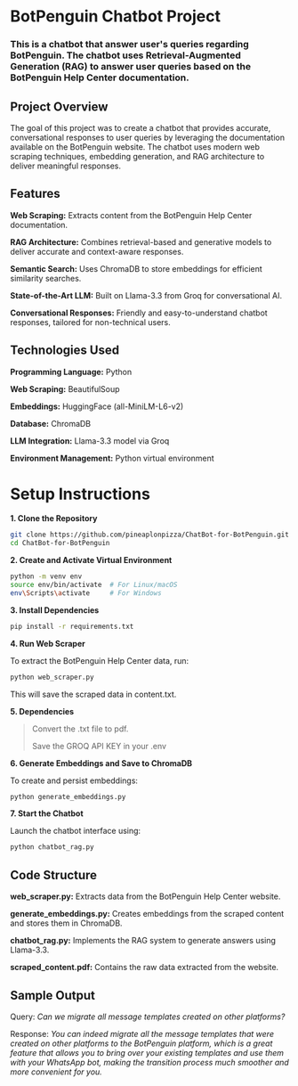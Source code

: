# BotPenguin Chatbot Project
### This is a chatbot that answer user's queries regarding BotPenguin. The chatbot uses Retrieval-Augmented Generation (RAG) to answer user queries based on the BotPenguin Help Center documentation.

## Project Overview
The goal of this project was to create a chatbot that provides accurate, conversational responses to user queries by leveraging the documentation available on the BotPenguin website. The chatbot uses modern web scraping techniques, embedding generation, and RAG architecture to deliver meaningful responses.

## Features

**Web Scraping:** Extracts content from the BotPenguin Help Center documentation.

**RAG Architecture:** Combines retrieval-based and generative models to deliver accurate and context-aware responses.

**Semantic Search:** Uses ChromaDB to store embeddings for efficient similarity searches.

**State-of-the-Art LLM:** Built on Llama-3.3 from Groq for conversational AI.

**Conversational Responses:** Friendly and easy-to-understand chatbot responses, tailored for non-technical users.

## Technologies Used

**Programming Language:** Python

**Web Scraping:** BeautifulSoup

**Embeddings:** HuggingFace (all-MiniLM-L6-v2)

**Database:** ChromaDB

**LLM Integration:** Llama-3.3 model via Groq

**Environment Management:** Python virtual environment

# Setup Instructions
**1. Clone the Repository**
```bash
git clone https://github.com/pineaplonpizza/ChatBot-for-BotPenguin.git
cd ChatBot-for-BotPenguin
```

**2. Create and Activate Virtual Environment**
```bash
python -m venv env
source env/bin/activate  # For Linux/macOS
env\Scripts\activate     # For Windows
```

**3. Install Dependencies**
```bash
pip install -r requirements.txt
```

**4. Run Web Scraper**
<p>To extract the BotPenguin Help Center data, run:</p>

```bash
python web_scraper.py
```
<p>This will save the scraped data in content.txt.</p>

**5. Dependencies**
> <p>Convert the .txt file to pdf.</p>
> <p>Save the GROQ API KEY in your .env</p>

**6. Generate Embeddings and Save to ChromaDB**
<p>To create and persist embeddings:</p>

```bash
python generate_embeddings.py
```

**7. Start the Chatbot**
<p>Launch the chatbot interface using:</p>

```bash
python chatbot_rag.py
```

## Code Structure

**web_scraper.py:** Extracts data from the BotPenguin Help Center website.

**generate_embeddings.py:** Creates embeddings from the scraped content and stores them in ChromaDB.

**chatbot_rag.py:** Implements the RAG system to generate answers using Llama-3.3.

**scraped_content.pdf:** Contains the raw data extracted from the website.

## Sample Output
Query: _Can we migrate all message templates created on other platforms?_

Response:
_You can indeed migrate all the message templates that were created on other platforms to the BotPenguin platform, which is a great feature that allows you to bring over your existing templates and use them with your WhatsApp bot, making the transition process much smoother and more convenient for you._
